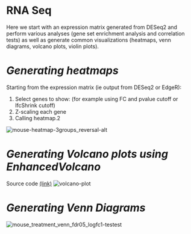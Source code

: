 # RNA Seq
Here we start with an expression matrix generated from DESeq2 and perform various analyses (gene set enrichment analysis and correlation tests) as well as generate common visualizations (heatmaps, venn diagrams, volcano plots, violin plots).


# *Generating heatmaps*
Starting from the expression matrix (ie output from DESeq2 or EdgeR):

1. Select genes to show: (for example using FC and pvalue cutoff or lfcShrink cutoff)
2. Z-scaling each gene
3. Calling heatmap.2 

![mouse-heatmap-3groups_reversal-alt](https://user-images.githubusercontent.com/46359281/76250075-f4907100-621a-11ea-956a-43688a2bfb2d.jpg)

    

# *Generating Volcano plots using EnhancedVolcano*
Source code [(link)](https://github.com/jtwang1027/RNA_Seq/blob/master/volcano_plots-rna-seq.md) 
![volcano-plot](https://user-images.githubusercontent.com/46359281/74269596-b7969480-4cd7-11ea-9185-31b58d334bdf.png)

  
  

# *Generating Venn Diagrams*

![mouse_treatment_venn_fdr05_logfc1-testest](https://user-images.githubusercontent.com/46359281/76251573-9913b280-621d-11ea-9ece-aacc2d2bc4cf.png)

